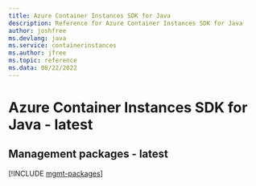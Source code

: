 ```yaml
---
title: Azure Container Instances SDK for Java
description: Reference for Azure Container Instances SDK for Java
author: joshfree
ms.devlang: java
ms.service: containerinstances
ms.author: jfree
ms.topic: reference
ms.data: 08/22/2022
---
```

# Azure Container Instances SDK for Java - latest

## Management packages - latest
[!INCLUDE [mgmt-packages](container-instances-mgmt-index.md)]